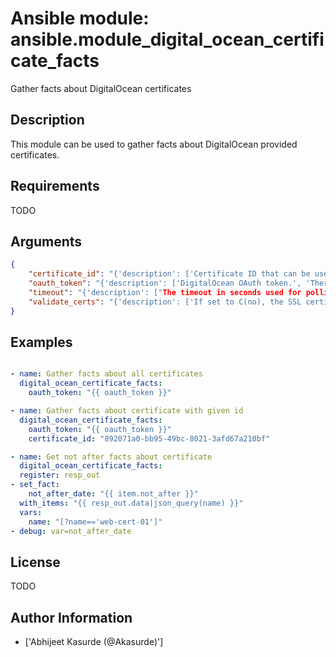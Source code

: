 # Ansible module: ansible.module_digital_ocean_certificate_facts


Gather facts about DigitalOcean certificates

## Description

This module can be used to gather facts about DigitalOcean provided certificates.

## Requirements

TODO

## Arguments

``` json
{
    "certificate_id": "{'description': ['Certificate ID that can be used to identify and reference a certificate.'], 'required': False}",
    "oauth_token": "{'description': ['DigitalOcean OAuth token.', 'There are several other environment variables which can be used to provide this value.', "i.e., - 'DO_API_TOKEN', 'DO_API_KEY', 'DO_OAUTH_TOKEN' and 'OAUTH_TOKEN'"], 'required': False, 'aliases': ['api_token']}",
    "timeout": "{'description': ["The timeout in seconds used for polling DigitalOcean's API."], 'default': 30}",
    "validate_certs": "{'description': ['If set to C(no), the SSL certificates will not be validated.', 'This should only set to C(no) used on personally controlled sites using self-signed certificates.'], 'default': True, 'type': 'bool'}",
}
```

## Examples


``` yaml

- name: Gather facts about all certificates
  digital_ocean_certificate_facts:
    oauth_token: "{{ oauth_token }}"

- name: Gather facts about certificate with given id
  digital_ocean_certificate_facts:
    oauth_token: "{{ oauth_token }}"
    certificate_id: "892071a0-bb95-49bc-8021-3afd67a210bf"

- name: Get not after facts about certificate
  digital_ocean_certificate_facts:
  register: resp_out
- set_fact:
    not_after_date: "{{ item.not_after }}"
  with_items: "{{ resp_out.data|json_query(name) }}"
  vars:
    name: "[?name=='web-cert-01']"
- debug: var=not_after_date

```

## License

TODO

## Author Information
  - ['Abhijeet Kasurde (@Akasurde)']
